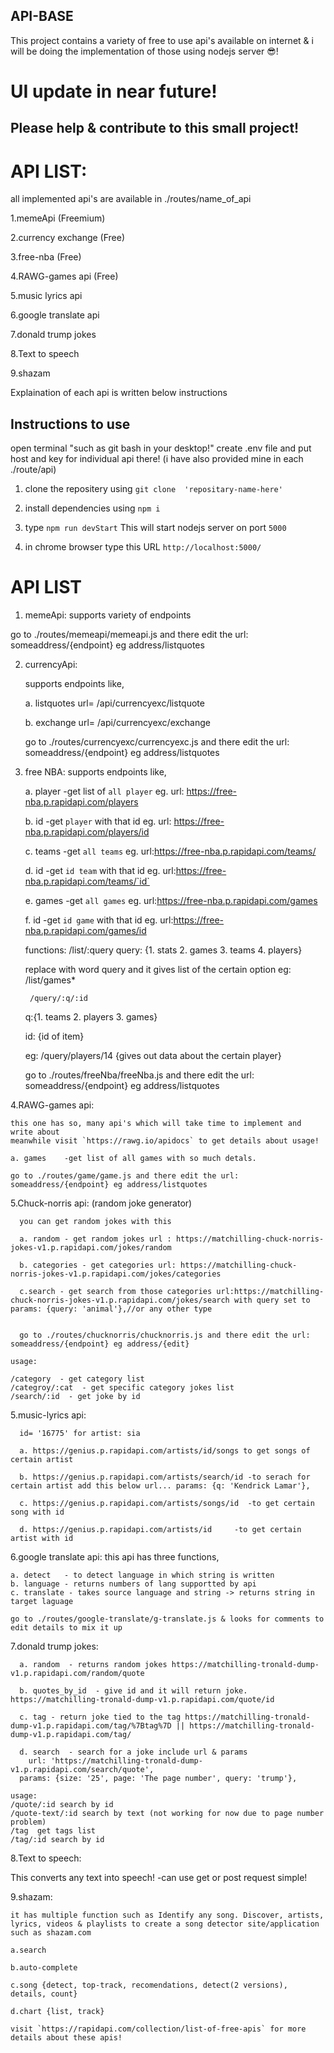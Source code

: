 API-BASE
------------------------

This project contains a variety of free to use api's available on internet & i will be doing the implementation of those using nodejs server 😎!

# UI update in near future!

## Please help & contribute to this small project!

# API LIST:
all implemented api's are available in ./routes/name_of_api

1.memeApi (Freemium) 

2.currency exchange (Free)

3.free-nba (Free)

4.RAWG-games api (Free)

5.music lyrics api

6.google translate api

7.donald trump jokes

8.Text to speech

9.shazam


Explaination of each api is written below instructions



## Instructions to use
open terminal "such as git bash in your desktop!"
create .env file and put host and key for individual api there! (i have also provided mine in each ./route/api)

1.  clone the repositery  using `git clone  'repositary-name-here'` 

2.  install dependencies  using `npm i`

3.  type ` npm run devStart ` This will start nodejs server on port `5000`

4.  in chrome browser type this URL `http://localhost:5000/`



# API LIST


1. memeApi:
  supports variety of endpoints

  go to ./routes/memeapi/memeapi.js and there edit the url:  someaddress/{endpoint} eg address/listquotes


2. currencyApi:

    supports endpoints like,

    a. listquotes  url= /api/currencyexc/listquote

    b. exchange    url= /api/currencyexc/exchange

    go to ./routes/currencyexc/currencyexc.js and there edit the url:  someaddress/{endpoint} eg address/listquotes


3. free NBA:
supports endpoints like,

    a. player  -get list of `all player` eg. url: https://free-nba.p.rapidapi.com/players

    b. id      -get `player` with that id eg. url: https://free-nba.p.rapidapi.com/players/id

    c. teams   -get `all teams` eg. url:https://free-nba.p.rapidapi.com/teams/

    d. id      -get `id team` with that id eg. url:https://free-nba.p.rapidapi.com/teams/`id`

    e. games   -get `all games` eg. url:https://free-nba.p.rapidapi.com/games

    f. id      -get `id game` with that id eg. url:https://free-nba.p.rapidapi.com/games/id

    functions:
        /list/:query
      query:
      {1. stats
      2. games
      3. teams
      4. players}

      replace with word query and it gives list of the certain option
      eg: /list/games*

        /query/:q/:id
      
      q:{1. teams
      2. players
      3. games}

      id: {id of item}

      eg: /query/players/14   {gives out data about the certain player}

    go to ./routes/freeNba/freeNba.js and there edit the url:  someaddress/{endpoint} eg address/listquotes


4.RAWG-games api:

    this one has so, many api's which will take time to implement and write about
    meanwhile visit `https://rawg.io/apidocs` to get details about usage!

    a. games    -get list of all games with so much detals.

    go to ./routes/game/game.js and there edit the url:  someaddress/{endpoint} eg address/listquotes


5.Chuck-norris api: (random joke generator)

      you can get random jokes with this

      a. random - get random jokes url : https://matchilling-chuck-norris-jokes-v1.p.rapidapi.com/jokes/random

      b. categories - get categories url: https://matchilling-chuck-norris-jokes-v1.p.rapidapi.com/jokes/categories

      c.search - get search from those categories url:https://matchilling-chuck-norris-jokes-v1.p.rapidapi.com/jokes/search with query set to   params: {query: 'animal'},//or any other type


      go to ./routes/chucknorris/chucknorris.js and there edit the url:  someaddress/{endpoint} eg address/{edit}
    
    usage:

    /category  - get category list
    /categroy/:cat  - get specific category jokes list
    /search/:id  - get joke by id



5.music-lyrics api:

      id= '16775' for artist: sia

      a. https://genius.p.rapidapi.com/artists/id/songs to get songs of certain artist
      
      b. https://genius.p.rapidapi.com/artists/search/id -to serach for certain artist add this below url... params: {q: 'Kendrick Lamar'},
      
      c. https://genius.p.rapidapi.com/artists/songs/id  -to get certain song with id 

      d. https://genius.p.rapidapi.com/artists/id     -to get certain artist with id


6.google translate api:
    this api has three functions,

    a. detect   - to detect language in which string is written
    b. language - returns numbers of lang supportted by api
    c. translate - takes source language and string -> returns string in  target laguage

    go to ./routes/google-translate/g-translate.js & looks for comments to edit details to mix it up


7.donald trump jokes:

      a. random  - returns random jokes https://matchilling-tronald-dump-v1.p.rapidapi.com/random/quote
      
      b. quotes_by_id  - give id and it will return joke. https://matchilling-tronald-dump-v1.p.rapidapi.com/quote/id

      c. tag - return joke tied to the tag https://matchilling-tronald-dump-v1.p.rapidapi.com/tag/%7Btag%7D || https://matchilling-tronald-dump-v1.p.rapidapi.com/tag/

      d. search  - search for a joke include url & params
        url: 'https://matchilling-tronald-dump-v1.p.rapidapi.com/search/quote',
      params: {size: '25', page: 'The page number', query: 'trump'},

    usage:
    /quote/:id search by id
    /quote-text/:id search by text (not working for now due to page number problem)
    /tag  get tags list
    /tag/:id search by id
    

8.Text to speech:

  This converts any text into speech!
    -can use get or post request simple! 


9.shazam:

    it has multiple function such as Identify any song. Discover, artists, lyrics, videos & playlists to create a song detector site/application such as shazam.com

    a.search

    b.auto-complete

    c.song {detect, top-track, recomendations, detect(2 versions), details, count}

    d.chart {list, track}

    visit `https://rapidapi.com/collection/list-of-free-apis` for more details about these apis!